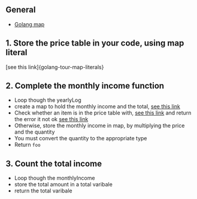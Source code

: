 ## General

- [Golang map][gobyexample-map]

## 1. Store the price table in your code, using map literal

[see this link]{golang-tour-map-literals}

## 2. Complete the monthly income function

- Loop though the yearlyLog
- create a map to hold the monthly income and the total, [see this link][gobyexample-map]
- Check whether an item is in the price table with, [see this link][gobyexample-map] and return the error it not ok [see this link][gobyexample-errors]
- Otherwise, store the monthly income in map, by multiplying the price and the quantity
- You must convert the quantity to the appropriate type
- Return  `foo`

## 3. Count the total income

- Loop though the monthlyIncome
- store the total amount in a total varibale
- return the total varibale

[gobyexample-map]: https://gobyexample.com/maps
[gobyexample-errors]: https://gobyexample.com/errors
[golang-tour-map-literals]: https://tour.golang.org/moretypes/20
